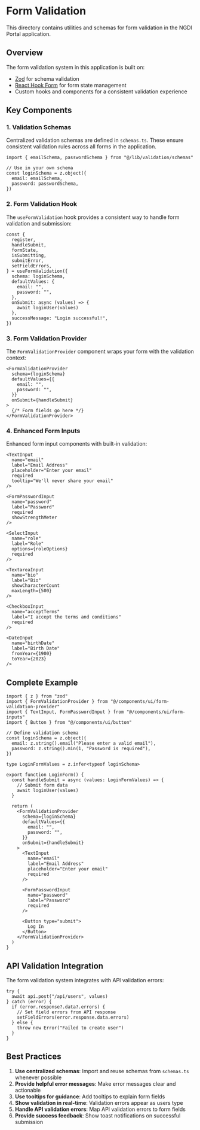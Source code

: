 # Form Validation

This directory contains utilities and schemas for form validation in the NGDI Portal application.

## Overview

The form validation system in this application is built on:

- [Zod](https://github.com/colinhacks/zod) for schema validation
- [React Hook Form](https://react-hook-form.com/) for form state management
- Custom hooks and components for a consistent validation experience

## Key Components

### 1. Validation Schemas

Centralized validation schemas are defined in `schemas.ts`. These ensure consistent validation rules across all forms in the application.

```tsx
import { emailSchema, passwordSchema } from "@/lib/validation/schemas"

// Use in your own schema
const loginSchema = z.object({
  email: emailSchema,
  password: passwordSchema,
})
```

### 2. Form Validation Hook

The `useFormValidation` hook provides a consistent way to handle form validation and submission:

```tsx
const {
  register,
  handleSubmit,
  formState,
  isSubmitting,
  submitError,
  setFieldErrors,
} = useFormValidation({
  schema: loginSchema,
  defaultValues: {
    email: "",
    password: "",
  },
  onSubmit: async (values) => {
    await loginUser(values)
  },
  successMessage: "Login successful!",
})
```

### 3. Form Validation Provider

The `FormValidationProvider` component wraps your form with the validation context:

```tsx
<FormValidationProvider
  schema={loginSchema}
  defaultValues={{
    email: "",
    password: "",
  }}
  onSubmit={handleSubmit}
>
  {/* Form fields go here */}
</FormValidationProvider>
```

### 4. Enhanced Form Inputs

Enhanced form input components with built-in validation:

```tsx
<TextInput
  name="email"
  label="Email Address"
  placeholder="Enter your email"
  required
  tooltip="We'll never share your email"
/>

<FormPasswordInput
  name="password"
  label="Password"
  required
  showStrengthMeter
/>

<SelectInput
  name="role"
  label="Role"
  options={roleOptions}
  required
/>

<TextareaInput
  name="bio"
  label="Bio"
  showCharacterCount
  maxLength={500}
/>

<CheckboxInput
  name="acceptTerms"
  label="I accept the terms and conditions"
  required
/>

<DateInput
  name="birthDate"
  label="Birth Date"
  fromYear={1900}
  toYear={2023}
/>
```

## Complete Example

```tsx
import { z } from "zod"
import { FormValidationProvider } from "@/components/ui/form-validation-provider"
import { TextInput, FormPasswordInput } from "@/components/ui/form-inputs"
import { Button } from "@/components/ui/button"

// Define validation schema
const loginSchema = z.object({
  email: z.string().email("Please enter a valid email"),
  password: z.string().min(1, "Password is required"),
})

type LoginFormValues = z.infer<typeof loginSchema>

export function LoginForm() {
  const handleSubmit = async (values: LoginFormValues) => {
    // Submit form data
    await loginUser(values)
  }

  return (
    <FormValidationProvider
      schema={loginSchema}
      defaultValues={{
        email: "",
        password: "",
      }}
      onSubmit={handleSubmit}
    >
      <TextInput
        name="email"
        label="Email Address"
        placeholder="Enter your email"
        required
      />
      
      <FormPasswordInput
        name="password"
        label="Password"
        required
      />
      
      <Button type="submit">
        Log In
      </Button>
    </FormValidationProvider>
  )
}
```

## API Validation Integration

The form validation system integrates with API validation errors:

```tsx
try {
  await api.post("/api/users", values)
} catch (error) {
  if (error.response?.data?.errors) {
    // Set field errors from API response
    setFieldErrors(error.response.data.errors)
  } else {
    throw new Error("Failed to create user")
  }
}
```

## Best Practices

1. **Use centralized schemas**: Import and reuse schemas from `schemas.ts` whenever possible
2. **Provide helpful error messages**: Make error messages clear and actionable
3. **Use tooltips for guidance**: Add tooltips to explain form fields
4. **Show validation in real-time**: Validation errors appear as users type
5. **Handle API validation errors**: Map API validation errors to form fields
6. **Provide success feedback**: Show toast notifications on successful submission
